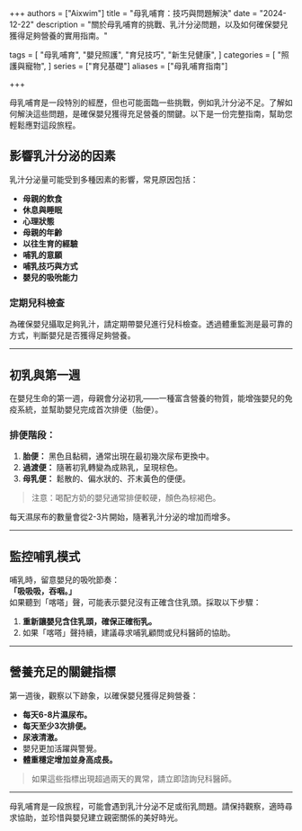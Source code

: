 +++
authors = ["Aixwim"]
title = "母乳哺育：技巧與問題解決"
date = "2024-12-22"
description = "關於母乳哺育的挑戰、乳汁分泌問題，以及如何確保嬰兒獲得足夠營養的實用指南。"

tags = [
"母乳哺育",
"嬰兒照護",
"育兒技巧",
"新生兒健康",
]
categories = [
"照護與寵物",
]
series = ["育兒基礎"]
aliases = ["母乳哺育指南"]

+++

母乳哺育是一段特別的經歷，但也可能面臨一些挑戰，例如乳汁分泌不足。了解如何解決這些問題，是確保嬰兒獲得充足營養的關鍵。以下是一份完整指南，幫助您輕鬆應對這段旅程。

<!--more-->

## 影響乳汁分泌的因素  

乳汁分泌量可能受到多種因素的影響，常見原因包括：  

- **母親的飲食**  
- **休息與睡眠**  
- **心理狀態**  
- **母親的年齡**  
- **以往生育的經驗**  
- **哺乳的意願**  
- **哺乳技巧與方式**  
- **嬰兒的吸吮能力**  

### 定期兒科檢查  

為確保嬰兒攝取足夠乳汁，請定期帶嬰兒進行兒科檢查。透過體重監測是最可靠的方式，判斷嬰兒是否獲得足夠營養。  

---

## 初乳與第一週  

在嬰兒生命的第一週，母親會分泌初乳——一種富含營養的物質，能增強嬰兒的免疫系統，並幫助嬰兒完成首次排便（胎便）。  

### 排便階段：  
1. **胎便：** 黑色且黏稠，通常出現在最初幾次尿布更換中。  
2. **過渡便：** 隨著初乳轉變為成熟乳，呈現棕色。  
3. **母乳便：** 鬆散的、偏水狀的、芥末黃色的便便。  

> 注意：喝配方奶的嬰兒通常排便較硬，顏色為棕褐色。  

每天濕尿布的數量會從2-3片開始，隨著乳汁分泌的增加而增多。

---

## 監控哺乳模式  

哺乳時，留意嬰兒的吸吮節奏：  
**「吸吸吸，吞咽。」**  
如果聽到「喀嗒」聲，可能表示嬰兒沒有正確含住乳頭。採取以下步驟：  

1. **重新讓嬰兒含住乳頭，確保正確衔乳。**  
2. 如果「喀嗒」聲持續，建議尋求哺乳顧問或兒科醫師的協助。  

---

## 營養充足的關鍵指標  

第一週後，觀察以下跡象，以確保嬰兒獲得足夠營養：  

- **每天6-8片濕尿布。**  
- **每天至少3次排便。**  
- **尿液清澈。**  
- 嬰兒更加活躍與警覺。  
- **體重穩定增加並身高成長。**  

> 如果這些指標出現超過兩天的異常，請立即諮詢兒科醫師。  

---

母乳哺育是一段旅程，可能會遇到乳汁分泌不足或衔乳問題。請保持觀察，適時尋求協助，並珍惜與嬰兒建立親密關係的美好時光。

